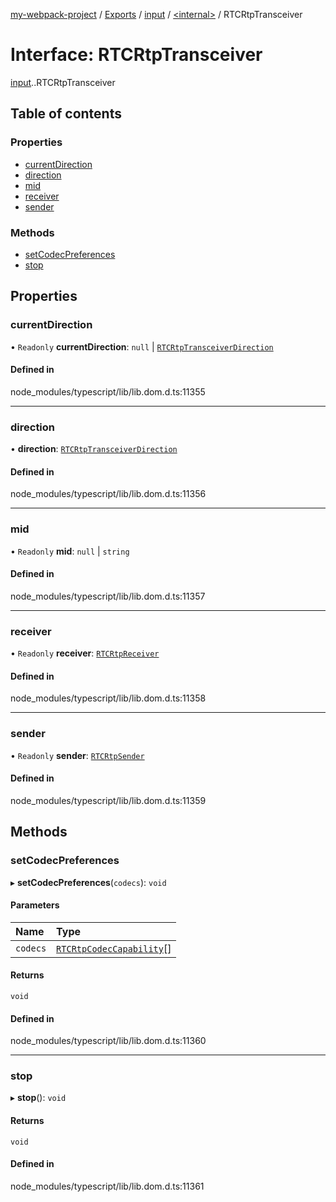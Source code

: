 [my-webpack-project](../README.md) / [Exports](../modules.md) / [input](../modules/input.md) / [<internal\>](../modules/input._internal_.md) / RTCRtpTransceiver

# Interface: RTCRtpTransceiver

[input](../modules/input.md).[<internal>](../modules/input._internal_.md).RTCRtpTransceiver

## Table of contents

### Properties

- [currentDirection](input._internal_.RTCRtpTransceiver.md#currentdirection)
- [direction](input._internal_.RTCRtpTransceiver.md#direction)
- [mid](input._internal_.RTCRtpTransceiver.md#mid)
- [receiver](input._internal_.RTCRtpTransceiver.md#receiver)
- [sender](input._internal_.RTCRtpTransceiver.md#sender)

### Methods

- [setCodecPreferences](input._internal_.RTCRtpTransceiver.md#setcodecpreferences)
- [stop](input._internal_.RTCRtpTransceiver.md#stop)

## Properties

### currentDirection

• `Readonly` **currentDirection**: ``null`` \| [`RTCRtpTransceiverDirection`](../modules/input._internal_.md#rtcrtptransceiverdirection)

#### Defined in

node_modules/typescript/lib/lib.dom.d.ts:11355

___

### direction

• **direction**: [`RTCRtpTransceiverDirection`](../modules/input._internal_.md#rtcrtptransceiverdirection)

#### Defined in

node_modules/typescript/lib/lib.dom.d.ts:11356

___

### mid

• `Readonly` **mid**: ``null`` \| `string`

#### Defined in

node_modules/typescript/lib/lib.dom.d.ts:11357

___

### receiver

• `Readonly` **receiver**: [`RTCRtpReceiver`](../modules/input._internal_.md#rtcrtpreceiver)

#### Defined in

node_modules/typescript/lib/lib.dom.d.ts:11358

___

### sender

• `Readonly` **sender**: [`RTCRtpSender`](../modules/input._internal_.md#rtcrtpsender)

#### Defined in

node_modules/typescript/lib/lib.dom.d.ts:11359

## Methods

### setCodecPreferences

▸ **setCodecPreferences**(`codecs`): `void`

#### Parameters

| Name | Type |
| :------ | :------ |
| `codecs` | [`RTCRtpCodecCapability`](input._internal_.RTCRtpCodecCapability.md)[] |

#### Returns

`void`

#### Defined in

node_modules/typescript/lib/lib.dom.d.ts:11360

___

### stop

▸ **stop**(): `void`

#### Returns

`void`

#### Defined in

node_modules/typescript/lib/lib.dom.d.ts:11361
